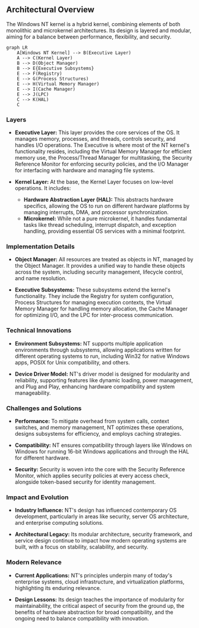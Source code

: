 ## Architectural Overview

The Windows NT kernel is a hybrid kernel, combining elements of both monolithic and microkernel architectures. Its design is layered and modular, aiming for a balance between performance, flexibility, and security.

```mermaid
graph LR
    A[Windows NT Kernel] --> B(Executive Layer)
    A --> C(Kernel Layer)
    B --> D(Object Manager)
    B --> E{Executive Subsystems}
    E --> F(Registry)
    E --> G(Process Structures)
    E --> H(Virtual Memory Manager)
    E --> I(Cache Manager)
    E --> J(LPC)
    C --> K(HAL)
    C
```
### Layers

* **Executive Layer:** This layer provides the core services of the OS. It manages memory, processes, and threads, controls security, and handles I/O operations. The Executive is where most of the NT kernel's functionality resides, including the Virtual Memory Manager for efficient memory use, the Process/Thread Manager for multitasking, the Security Reference Monitor for enforcing security policies, and the I/O Manager for interfacing with hardware and managing file systems.

* **Kernel Layer:** At the base, the Kernel Layer focuses on low-level operations. It includes:
    * **Hardware Abstraction Layer (HAL):** This abstracts hardware specifics, allowing the OS to run on different hardware platforms by managing interrupts, DMA, and processor synchronization.
    * **Microkernel:** While not a pure microkernel, it handles fundamental tasks like thread scheduling, interrupt dispatch, and exception handling, providing essential OS services with a minimal footprint.

### Implementation Details

* **Object Manager:** All resources are treated as objects in NT, managed by the Object Manager. It provides a unified way to handle these objects across the system, including security management, lifecycle control, and name resolution.

* **Executive Subsystems:** These subsystems extend the kernel's functionality. They include the Registry for system configuration, Process Structures for managing execution contexts, the Virtual Memory Manager for handling memory allocation, the Cache Manager for optimizing I/O, and the LPC for inter-process communication.

### Technical Innovations

* **Environment Subsystems:** NT supports multiple application environments through subsystems, allowing applications written for different operating systems to run, including Win32 for native Windows apps, POSIX for Unix compatibility, and others.

* **Device Driver Model:** NT's driver model is designed for modularity and reliability, supporting features like dynamic loading, power management, and Plug and Play, enhancing hardware compatibility and system manageability.

### Challenges and Solutions

* **Performance:** To mitigate overhead from system calls, context switches, and memory management, NT optimizes these operations, designs subsystems for efficiency, and employs caching strategies.

* **Compatibility:** NT ensures compatibility through layers like Windows on Windows for running 16-bit Windows applications and through the HAL for different hardware.

* **Security:** Security is woven into the core with the Security Reference Monitor, which applies security policies at every access check, alongside token-based security for identity management.

### Impact and Evolution

* **Industry Influence:** NT's design has influenced contemporary OS development, particularly in areas like security, server OS architecture, and enterprise computing solutions.

* **Architectural Legacy:** Its modular architecture, security framework, and service design continue to impact how modern operating systems are built, with a focus on stability, scalability, and security.

### Modern Relevance

* **Current Applications:** NT's principles underpin many of today's enterprise systems, cloud infrastructure, and virtualization platforms, highlighting its enduring relevance.

* **Design Lessons:** Its design teaches the importance of modularity for maintainability, the critical aspect of security from the ground up, the benefits of hardware abstraction for broad compatibility, and the ongoing need to balance compatibility with innovation.
